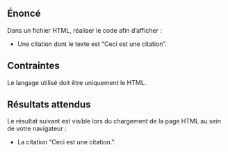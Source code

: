 ## Énoncé

Dans un fichier HTML, réaliser le code afin d’afficher :

- Une citation dont le texte est “Ceci est une citation”.

## Contraintes

Le langage utilisé doit être uniquement le HTML.

## Résultats attendus

Le résultat suivant est visible lors du chargement de la page HTML au sein de votre navigateur :

- La citation “Ceci est une citation.”.